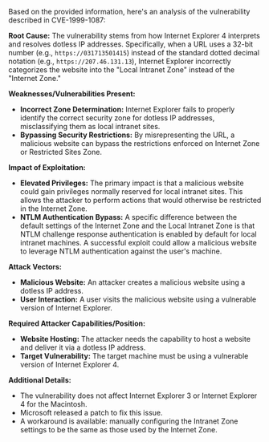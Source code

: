Based on the provided information, here's an analysis of the vulnerability described in CVE-1999-1087:

**Root Cause:**
The vulnerability stems from how Internet Explorer 4 interprets and resolves dotless IP addresses. Specifically, when a URL uses a 32-bit number (e.g., `https://031713501415`) instead of the standard dotted decimal notation (e.g., `https://207.46.131.13`), Internet Explorer incorrectly categorizes the website into the "Local Intranet Zone" instead of the "Internet Zone."

**Weaknesses/Vulnerabilities Present:**
- **Incorrect Zone Determination:** Internet Explorer fails to properly identify the correct security zone for dotless IP addresses, misclassifying them as local intranet sites.
- **Bypassing Security Restrictions:** By misrepresenting the URL, a malicious website can bypass the restrictions enforced on Internet Zone or Restricted Sites Zone.

**Impact of Exploitation:**
- **Elevated Privileges:** The primary impact is that a malicious website could gain privileges normally reserved for local intranet sites. This allows the attacker to perform actions that would otherwise be restricted in the Internet Zone.
- **NTLM Authentication Bypass:** A specific difference between the default settings of the Internet Zone and the Local Intranet Zone is that NTLM challenge response authentication is enabled by default for local intranet machines. A successful exploit could allow a malicious website to leverage NTLM authentication against the user's machine.

**Attack Vectors:**
- **Malicious Website:** An attacker creates a malicious website using a dotless IP address.
- **User Interaction:** A user visits the malicious website using a vulnerable version of Internet Explorer.

**Required Attacker Capabilities/Position:**
- **Website Hosting:** The attacker needs the capability to host a website and deliver it via a dotless IP address.
- **Target Vulnerability:** The target machine must be using a vulnerable version of Internet Explorer 4.

**Additional Details:**

- The vulnerability does not affect Internet Explorer 3 or Internet Explorer 4 for the Macintosh.
- Microsoft released a patch to fix this issue.
- A workaround is available: manually configuring the Intranet Zone settings to be the same as those used by the Internet Zone.